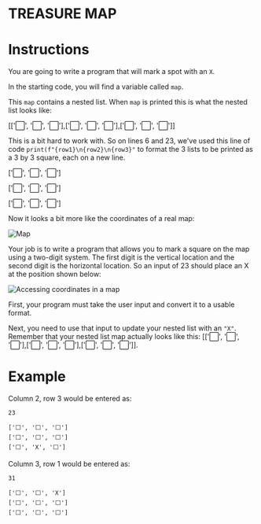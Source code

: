 # TREASURE MAP

# Instructions

You are going to write a program that will mark a spot with an `X`.

In the starting code, you will find a variable called `map`.

This `map` contains a nested list. When `map` is printed this is what the nested list looks like:

[['⬜️', '⬜️', '⬜️'],['⬜️', '⬜️', '⬜️'],['⬜️', '⬜️', '⬜️']]

This is a bit hard to work with. So on lines 6 and 23, we've used this line of code `print(f"{row1}\n{row2}\n{row3}"` to format the 3 lists to be printed as a 3 by 3 square, each on a new line.

['⬜️', '⬜️', '⬜️']

['⬜️', '⬜️', '⬜️']

['⬜️', '⬜️', '⬜️']

Now it looks a bit more like the coordinates of a real map:

![Map](https://codingrooms-user-uploads-us-west-2.s3-us-west-2.amazonaws.com/dcf3f486-3ca7-40e2-8c2c-3e7ed90ea071/Co-ordinates_oggjzg+copy.png)

Your job is to write a program that allows you to mark a square on the map using a two-digit system. The first digit is the vertical location and the second digit is the horizontal location. So an input of 23 should place an X at the position shown below:

![Accessing coordinates in a map](https://codingrooms-user-uploads-us-west-2.s3-us-west-2.amazonaws.com/6e21e893-12cc-4ebb-9fcb-600b87a719b0/map.png)

First, your program must take the user input and convert it to a usable format.

Next, you need to use that input to update your nested list with an `"X"`. Remember that your nested list map actually looks like this: [['⬜️', '⬜️', '⬜️'],['⬜️', '⬜️', '⬜️'],['⬜️', '⬜️', '⬜️']].

# Example

Column 2, row 3 would be entered as:

```
23
```

```
['⬜️', '⬜️', '⬜️']
['⬜️', '⬜️', '⬜️']
['⬜️', 'X', '⬜️']
```

Column 3, row 1 would be entered as:

```
31
```

```
['⬜️', '⬜️', 'X']
['⬜️', '⬜️', '⬜️']
['⬜️', '⬜️', '⬜️']
```

